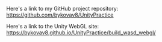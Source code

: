 Here's a link to my GitHub project repository: https://github.com/bykovav8/UnityPractice

Here's a link to the Unity WebGL site: https://bykovav8.github.io/UnityPractice/build_wasd_webgl/
